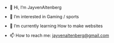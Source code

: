- 👋 Hi, I’m JayvenAltenberg
  
- 👀 I’m interested in Gaming / sports
- 🌱 I’m currently learning How to make websites
- 📫 How to reach me: jayvenaltenberg@gmail.com

<!---
JayvenAltenberg/JayvenAltenberg is a ✨ special ✨ repository because its `README.md` (this file) appears on your GitHub profile.
You can click the Preview link to take a look at your changes.
--->
